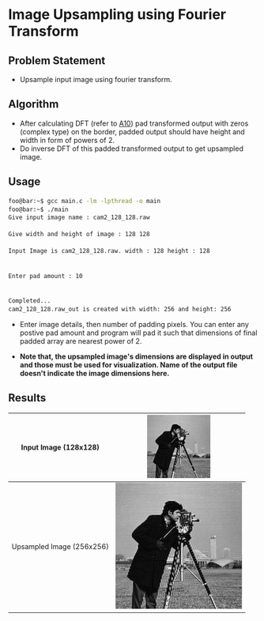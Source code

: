 # Image Upsampling using Fourier Transform

## Problem Statement
- Upsample input image using fourier transform.

## Algorithm
- After calculating DFT (refer to [A10](../A10)) pad  transformed output with zeros (complex type) on the border, padded output should have height and width in form of powers of 2.
- Do inverse DFT of this padded transformed output to get upsampled image.

## Usage
```bash
foo@bar:~$ gcc main.c -lm -lpthread -o main
foo@bar:~$ ./main
Give input image name : cam2_128_128.raw

Give width and height of image : 128 128

Input Image is cam2_128_128.raw. width : 128 height : 128 


Enter pad amount : 10


Completed...
cam2_128_128.raw_out is created with width: 256 and height: 256
```
* Enter image details, then number of padding pixels. You can enter any postive pad amount and program will pad it such that dimensions of final padded array are nearest power of 2.
- **Note that, the upsampled image's dimensions are displayed in output and those must be used for visualization. Name of the output file doesn't indicate the image dimensions here.**

## Results

| Input Image (128x128) | ![](./cam2_128_128.jpg) |
|-|-|
| Upsampled Image (256x256) | ![](./cam2_128_128.raw_out.jpg) | 